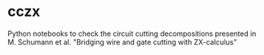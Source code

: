 # cczx
Python notebooks to check the circuit cutting decompositions presented in M. Schumann et al. "Bridging wire and gate cutting with ZX-calculus"
